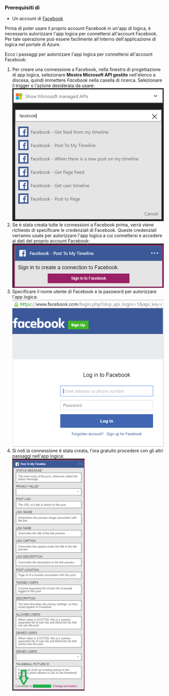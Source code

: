 ### <a name="prerequisites"></a>Prerequisiti di
- Un account di [Facebook](https://www.facebook.com/) 

Prima di poter usare il proprio account Facebook in un'app di logica, è necessario autorizzare l'app logica per connettersi all'account Facebook. Per tale operazione può essere facilmente all'interno dell'applicazione di logica nel portale di Azure. 

Ecco i passaggi per autorizzare l'app logica per connettersi all'account Facebook:

1. Per creare una connessione a Facebook, nella finestra di progettazione di app logica, selezionare **Mostra Microsoft API gestite** nell'elenco a discesa, quindi immettere *Facebook* nella casella di ricerca. Selezionare il trigger o l'azione desiderata da usare:  
  ![Facebook passaggio 1](./media/connectors-create-api-facebook/facebook-1.png)
2. Se è stata creata tutte le connessioni a Facebook prima, verrà viene richiesto di specificare le credenziali di Facebook. Queste credenziali verranno usate per autorizzare l'app logica a cui connettersi e accedere ai dati del proprio account Facebook:  
  ![Facebook passaggio 2](./media/connectors-create-api-facebook/facebook-2.png)
3. Specificare il nome utente di Facebook e la password per autorizzare l'app logica:  
  ![Facebook passaggio 3](./media/connectors-create-api-facebook/facebook-3.png)   
4. Si noti la connessione è stata creata, l'ora gratuito procedere con gli altri passaggi nell'app logica:  
  ![Facebook passaggio 4](./media/connectors-create-api-facebook/facebook-4.png)   
